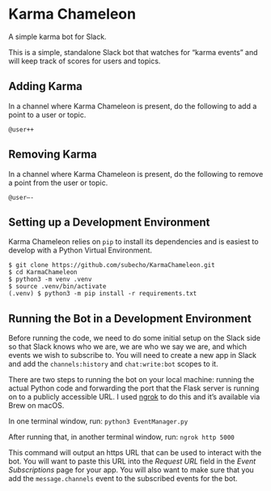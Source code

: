 # Karma Chameleon
A simple karma bot for Slack.

This is a simple, standalone Slack bot that watches for “karma events” and will keep track of scores
for users and topics.

## Adding Karma
In a channel where Karma Chameleon is present, do the following to add a point to a user or topic.

`@user++`

## Removing Karma
In a channel where Karma Chameleon is present, do the following to remove a point from the user or topic.

`@user—-`

## Setting up a Development Environment
Karma Chameleon relies on `pip` to install its dependencies and is easiest to develop with a Python Virtual Environment.

```
$ git clone https://github.com/subecho/KarmaChameleon.git
$ cd KarmaChameleon
$ python3 -m venv .venv
$ source .venv/bin/activate
(.venv) $ python3 -m pip install -r requirements.txt
```

## Running the Bot in a Development Environment
Before running the code, we need to do some initial setup on the Slack side so that Slack knows who we are, we are who we say we are, and which events we wish to subscribe to. You will need to create a new app in Slack and add the `channels:history` and `chat:write:bot` scopes to it.

There are two steps to running the bot on your local machine: running the actual Python code and forwarding the port that the Flask server is running on to a publicly accessible URL. I used [ngrok](https://ngrok.com) to do this and it’s available via Brew on macOS.

In one terminal window, run:
`python3 EventManager.py`

After running that, in another terminal window, run:
`ngrok http 5000`

This command will output an https URL that can be used to interact with the bot. You will want to paste this URL into the _Request URL_ field in the _Event Subscriptions_ page for your app. You will also want to make sure that you add the `message.channels` event to the subscribed events for the bot.
